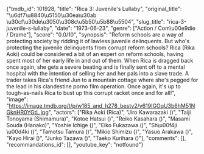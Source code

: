 {"tmdb_id": 101928, "title": "Rica 3: Juvenile's Lullaby", "original_title": "\u6df7\u8840\u5150\u30ea\u30ab \u30cf\u30de\u3050\u308c\u5b50\u5b88\u5504", "slug_title": "rica-3-juvenile-s-lullaby", "date": "1973-06-23", "genre": ["Action / Com\u00e9die / Drame"], "score": "0.0/10", "synopsis": "Reform schools are a way of protecting society by ridding it of lawless juvenile delinquents. But who's protecting the juvenile delinquents from corrupt reform schools? Rica (Rika Aoki) could be considered a bit of an expert on reform schools, having spent most of her early life in and out of them. When Rica is dragged back once again, she gets a severe beating and is finally sent off to a mental hospital with the intention of selling her and her pals into a slave trade. A trader takes Rica's friend Jun to a mountain cottage where she's pegged for the lead in his clandestine porno film operation. Once again, it's up to tough-as-nails Rica to bust up this corrupt racket once and for all!", "image": "https://image.tmdb.org/t/p/w185_and_h278_bestv2/v619IGOqU3b6hM51NGknHR0YGtL.jpg", "actors": ["Rika Aoki (Rica)", "Jiro Kawarazaki ()", "Taiji Tonoyama (Shimamura)", "Kotoe Hatsui ()", "Reiko Kasahara ()", "Masami Souda (Hanako)", "Yoshie Ichige ()", "Eiko Fukazawa ()", "Sh\u00f4ji \u00d4ki ()", "Tamotsu Tamura ()", "Mikio Shimizu ()", "Yasuo Arakawa ()", "Kayo Hirai ()", "Junko Tazawa ()", "Taeko Kurihara ()"], "comments": [], "recommandations_id": [], "youtube_key": "notfound"}